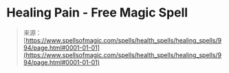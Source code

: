 <!--yml
category: 未分类
date: 2024-06-12 18:33:45
-->

# Healing Pain - Free Magic Spell

> 来源：[https://www.spellsofmagic.com/spells/health_spells/healing_spells/994/page.html#0001-01-01](https://www.spellsofmagic.com/spells/health_spells/healing_spells/994/page.html#0001-01-01)